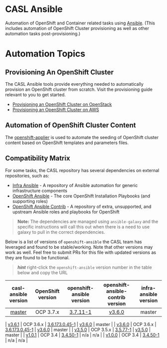 #  CASL Ansible

Automation of OpenShift and Container related tasks using [Ansible](http://www.ansible.com/).
(This includes automation of OpenShift Cluster provisioning as well as other automation tasks post-provisioning.)

# Automation Topics

## Provisioning An OpenShift Cluster

The CASL Ansible tools provide everything needed to automatically provision an OpenShift cluster from scratch. Visit the provisioning guide relevant to you to get started.

* [Provisioning an OpenShift Cluster on OpenStack](./docs/PROVISIONING_OPENSTACK.md)
* [Provisioning an OpenShift Cluster on AWS](./docs/PROVISIONING_AWS.md)


## Automation of OpenShift Cluster Content

The [openshift-applier](roles/openshift-applier) is used to automate the seeding of OpenShift cluster content based on OpenShift templates and parameters files.


## Compatibility Matrix

For some tasks, the CASL repository has several dependencies on external repositories, such as:

* [Infra Ansible](https://github.com/redhat-cop/infra-ansible) - A repository of Ansible automation for generic infrastructure components
* [OpenShift Ansible](https://github.com/openshift/openshift-ansible) - The core OpenShift Installation Playbooks (and supporting roles)
* [OpenShift Ansible Contrib](https://github.com/openshift/openshift-ansible-contrib) - A repository of extra, unsupported, and upstream Ansible roles and playbooks for OpenShift

> **Note:** The dependencies are managed using `ansible-galaxy` and the specific instructions will call this out when there is a need to use galaxy to pull in the correct dependencies.

Below is a list of versions of `openshift-ansible` the CASL team has leveraged and found to be stable/working. Note that other versions may work as well. Feel free to submit PRs for this file with updated versions as they are found to be functional.

> **_hint_** right-click the `openshift-ansible` version number in the table below and copy the URL

| casl-ansible version | OpenShift version | openshift-ansible version | openshift-ansible-contrib version | infra-ansible version |
|:-------------------------:|:-----------------:|:-----------:|:------------:|:-------------:|
| [master](https://github.com/redhat-cop/casl-ansible/archive/master.tar.gz) | OCP 3.7.x | [3.7.11-1](https://github.com/openshift/openshift-ansible/archive/openshift-ansible-3.7.11-1.tar.gz) | [v3.6.0](https://github.com/openshift/openshift-ansible-contrib/releases/tag/v3.6.0) | master |

| [v3.6.1](https://github.com/redhat-cop/casl-ansible/releases/tag/v3.6.1) | OCP 3.6.x | [3.6.173.0.45-1](https://github.com/openshift/openshift-ansible/archive/openshift-ansible-3.6.173.0.45-1.tar.gz) | [v3.6.0](https://github.com/openshift/openshift-ansible-contrib/releases/tag/v3.6.0) | master |
| [v3.6.0](https://github.com/redhat-cop/casl-ansible/releases/tag/v3.6.0) | OCP 3.6.x | [3.6.173.0.45-1](https://github.com/openshift/openshift-ansible/archive/openshift-ansible-3.6.173.0.45-1.tar.gz) | [v3.6.0](https://github.com/openshift/openshift-ansible-contrib/releases/tag/v3.6.0) | master |
| [v3.5.0](https://github.com/redhat-cop/casl-ansible/releases/tag/v3.5.0) | OCP 3.5.x | [3.5.77-1](https://github.com/openshift/openshift-ansible/archive/openshift-ansible-3.5.77-1.tar.gz) | [v3.5.0](https://github.com/openshift/openshift-ansible-contrib/releases/tag/v3.5.0) | master |
| [v1.0.1](https://github.com/redhat-cop/casl-ansible/releases/tag/v1.0.1) | OCP 3.4 | [3.4.50-1](https://github.com/openshift/openshift-ansible/archive/openshift-ansible-3.4.60-1.tar.gz) | n/a | n/a |
| [v1.0.0](https://github.com/redhat-cop/casl-ansible/releases/tag/v1.0.0) | OCP 3.4 | [3.4.50-1](https://github.com/openshift/openshift-ansible/archive/openshift-ansible-3.4.60-1.tar.gz) | n/a | n/a |

